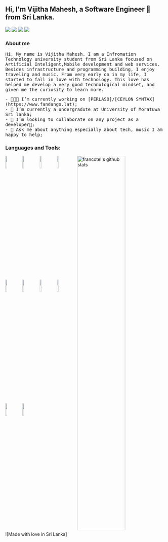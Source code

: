 <!--
### Hi there 👋
**vijitha-mahesh/vijitha-mahesh** is a ✨ _special_ ✨ repository because its `README.md` (this file) appears on your GitHub profile.

Here are some ideas to get you started:

- 🔭 I’m currently working on ...
- 🌱 I’m currently learning ...
- 👯 I’m looking to collaborate on ...
- 🤔 I’m looking for help with ...
- 💬 Ask me about ...
- 📫 How to reach me: ...
- 😄 Pronouns: ...
- ⚡ Fun fact: ...
-->

<!-- Your title -->
## Hi, I'm Vijitha Mahesh, a Software Engineer 🚀 from Sri Lanka.

<p align="left">
<a href="https://www.linkedin.com/in/vijitha-mahesh/"><img src="https://img.shields.io/badge/linkedin-%230077B5.svg?&style=for-the-badge&logo=linkedin&logoColor=white"/></a>
<a href="https://github.com/vijitha-mahesh"><img src="https://img.shields.io/badge/github-%23000000.svg?&style=for-the-badge&logo=github&logoColor=white"/></a>
<a href="https://www.hackerrank.com/vijitha_mahesh"><img src="https://img.shields.io/badge/gmail-%23d44638.svg?&style=for-the-badge&logo=gmail&logoColor=white"/></a>
<a href="https://mahesh-madurasinghe.medium.com/"><img src="https://img.shields.io/badge/dev.to-%230A0A0A.svg?&style=for-the-badge&logo=dev-dot-to&logoColor=white"/></a>
</p>

### About me
<p align="left"> <samp>Hi, My name is Vijitha Mahesh. I am a Infromation Technology university student from Sri Lanka focused on Artificial Inteligent,Mobile development and web services. Besides infrastructure and programming building, I enjoy traveling and music.
From very early on in my life, I started to fall in love with technology. This love has helped me develop a very good technological mindset, and given me the curiosity to learn more.

<p align="left"> <samp>
- 👨🏽‍💻 I’m currently working on [PERLASO]/[CEYLON SYNTAX](https://www.fandango.lat);<br>
- 🌱 I’m currently a undergradute at University of Moratuwa Sri lanka;<br>
- 🔭 I’m looking to collaborate on any project as a developer🤝;<br>
- 💬 Ask me about anything especially about tech, music I am happy to help;<br>

### Languages and Tools:

<!-- Your github readme stats
You can use this api: https://github.com/anuraghazra/github-readme-stats
-->
<p>
    <img width="55%" align="right" alt="francotel's github stats" src="https://github-readme-stats.vercel.app/api?username=francotel&show_icons=true&hide_border=true" />
  </a>
  
  <!-- Your languages and tools. Be careful with the alignment. 
  You can use this sites to get logos: https://www.vectorlogo.zone or https://simpleicons.org/
  -->
  <img width="10%" src="https://www.vectorlogo.zone/logos/dotnet/dotnet-ar21.svg">
	<img width="10%" src="https://www.vectorlogo.zone/logos/w3_html5/w3_html5-ar21.svg">
	<img width="10%" src="https://www.vectorlogo.zone/logos/netlifyapp_watercss/netlifyapp_watercss-ar21.svg">
	<img width="10%" src="https://www.vectorlogo.zone/logos/microsoft_azure/microsoft_azure-ar21.svg">
  <br />
  <img width="10%" src="https://www.vectorlogo.zone/logos/mysql/mysql-ar21.svg">
	<img width="10%" src="https://upload.wikimedia.org/wikipedia/commons/thumb/f/f2/Xamarin-logo.svg/1280px-Xamarin-logo.svg.png">
	<img width="10%" src="https://www.vectorlogo.zone/logos/reactjs/reactjs-ar21.svg">
	<img width="10%" src="https://www.vectorlogo.zone/logos/git-scm/git-scm-ar21.svg">
  <br />
    <img width="10%" src="https://seeklogo.com/images/M/microsoft-sql-server-logo-96AF49E2B3-seeklogo.com.png">
    <img width="10%" src="https://www.vectorlogo.zone/logos/python/python-ar21.svg">
  <br />
  
</p>


![Made with love in Sri Lanka]
